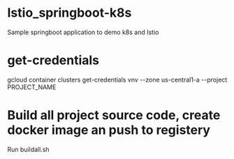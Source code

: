 # Istio_springboot-k8s
Sample springboot application to demo k8s and Istio


# get-credentials

gcloud container clusters get-credentials vnv --zone us-central1-a --project PROJECT_NAME

# Build all project source code, create docker image an push to registery


Run buildall.sh
